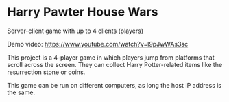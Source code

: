# Harry Pawter House Wars
Server-client game with up to 4 clients (players)

Demo video: https://www.youtube.com/watch?v=l9pJwWAs3sc

This project is a 4-player game in which players jump from platforms that scroll across the screen. 
They can collect Harry Potter-related items like the resurrection stone or coins. 

This game can be run on different computers, as long the host IP address is the same.
